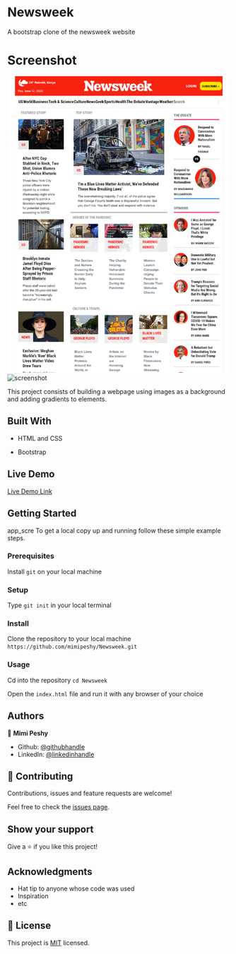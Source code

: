 # Newsweek
A bootstrap clone of the newsweek website

# Screenshot
![screenshot](./screen2.png)
![screenshot](./screenshot.PNG)


This project consists of building a webpage using images as a background and adding gradients to elements.

## Built With

- HTML and CSS

- Bootstrap

## Live Demo

[Live Demo Link](https://mimipeshy.github.io/Newsweek/)


## Getting Started
app_scre
To get a local copy up and running follow these simple example steps.

### Prerequisites

Install `git` on your local machine

### Setup

Type `git init` in your local terminal

### Install

Clone the repository to your local machine `https://github.com/mimipeshy/Newsweek.git ` 

### Usage

Cd into the repository `cd Newsweek`

Open the `index.html` file and run it with any browser of your choice


## Authors

👤 **Mimi Peshy**

- Github: [@githubhandle](https://github.com/mimipeshy)
- LinkedIn: [@linkedinhandle](https://www.linkedin.com/in/peris-ndanu-405083193/)


## 🤝 Contributing

Contributions, issues and feature requests are welcome!

Feel free to check the [issues page](issues/).

## Show your support

Give a ⭐️ if you like this project!

## Acknowledgments

- Hat tip to anyone whose code was used
- Inspiration
- etc

## 📝 License

This project is [MIT](lic.url) licensed.

